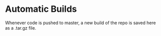# Automatic Builds
Whenever code is pushed to master, a new build of the repo is saved here as a .tar.gz file. 